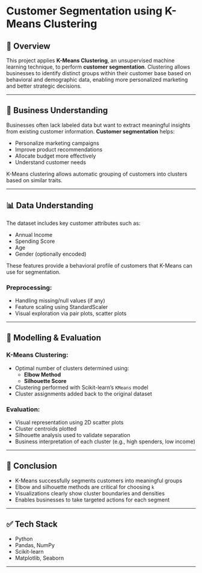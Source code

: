
# Customer Segmentation using K-Means Clustering

## 🧾 Overview

This project applies **K-Means Clustering**, an unsupervised machine learning technique, to perform **customer segmentation**. Clustering allows businesses to identify distinct groups within their customer base based on behavioral and demographic data, enabling more personalized marketing and better strategic decisions.

---

## 🧠 Business Understanding

Businesses often lack labeled data but want to extract meaningful insights from existing customer information. **Customer segmentation** helps:
- Personalize marketing campaigns
- Improve product recommendations
- Allocate budget more effectively
- Understand customer needs

K-Means clustering allows automatic grouping of customers into clusters based on similar traits.

---

## 📊 Data Understanding

The dataset includes key customer attributes such as:
- Annual Income
- Spending Score
- Age
- Gender (optionally encoded)

These features provide a behavioral profile of customers that K-Means can use for segmentation.

### Preprocessing:
- Handling missing/null values (if any)
- Feature scaling using StandardScaler
- Visual exploration via pair plots, scatter plots

---

## 🤖 Modelling & Evaluation

### K-Means Clustering:
- Optimal number of clusters determined using:
  - **Elbow Method**
  - **Silhouette Score**
- Clustering performed with Scikit-learn’s `KMeans` model
- Cluster assignments added back to the original dataset

### Evaluation:
- Visual representation using 2D scatter plots
- Cluster centroids plotted
- Silhouette analysis used to validate separation
- Business interpretation of each cluster (e.g., high spenders, low income)

---

## 📌 Conclusion

- K-Means successfully segments customers into meaningful groups
- Elbow and silhouette methods are critical for choosing `k`
- Visualizations clearly show cluster boundaries and densities
- Enables businesses to take targeted actions for each segment

---

## ✅ Tech Stack

- Python
- Pandas, NumPy
- Scikit-learn
- Matplotlib, Seaborn

---
